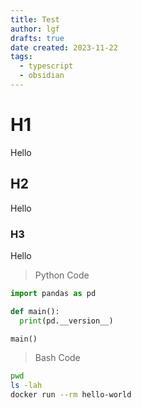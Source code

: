 ```yaml
---
title: Test
author: lgf
drafts: true
date created: 2023-11-22
tags:
  - typescript
  - obsidian
---
```


# H1
Hello

## H2
Hello

### H3
Hello

> Python Code
```python
import pandas as pd

def main():
  print(pd.__version__)

main()

```

> Bash Code
```bash
pwd
ls -lah
docker run --rm hello-world

```



































